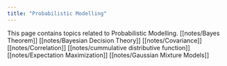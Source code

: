 ```yaml
---
title: "Probabilistic Modelling"
---
```

This page contains topics related to Probabilistic Modelling.
[[notes/Bayes Theorem]]
[[notes/Bayesian Decision Theory]]
[[notes/Covariance]]
[[notes/Correlation]]
[[notes/cummulative distributive function]]
[[notes/Expectation Maximization]]
[[notes/Gaussian Mixture Models]]